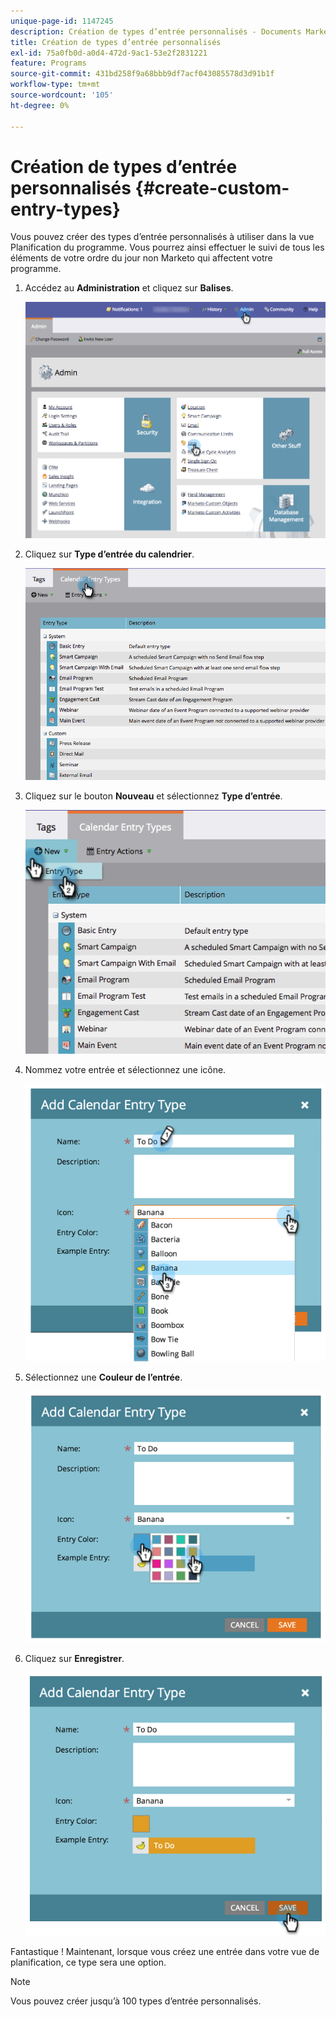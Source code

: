 ```yaml
---
unique-page-id: 1147245
description: Création de types d’entrée personnalisés - Documents Marketo - Documentation du produit
title: Création de types d’entrée personnalisés
exl-id: 75a0fb0d-a0d4-472d-9ac1-53e2f2831221
feature: Programs
source-git-commit: 431bd258f9a68bbb9df7acf043085578d3d91b1f
workflow-type: tm+mt
source-wordcount: '105'
ht-degree: 0%

---
```


# Création de types d’entrée personnalisés {#create-custom-entry-types}

Vous pouvez créer des types d’entrée personnalisés à utiliser dans la vue Planification du programme. Vous pourrez ainsi effectuer le suivi de tous les éléments de votre ordre du jour non Marketo qui affectent votre programme.

1. Accédez au **Administration** et cliquez sur **Balises**.

   ![](assets/admintags.png)

1. Cliquez sur **Type d’entrée du calendrier**.

   ![](assets/image2014-9-15-15-3a41-3a33.png)

1. Cliquez sur le bouton **Nouveau** et sélectionnez **Type d’entrée**.

   ![](assets/image2014-9-15-15-3a41-3a58.png)

1. Nommez votre entrée et sélectionnez une icône.

   ![](assets/image2014-9-15-16-3a11-3a24.png)

1. Sélectionnez une **Couleur de l’entrée**.

   ![](assets/image2014-9-15-16-3a3-3a55.png)

1. Cliquez sur **Enregistrer**.

   ![](assets/image2014-9-15-16-3a4-3a14.png)

Fantastique ! Maintenant, lorsque vous créez une entrée dans votre vue de planification, ce type sera une option.

>[!NOTE]
>
>Vous pouvez créer jusqu’à 100 types d’entrée personnalisés.
